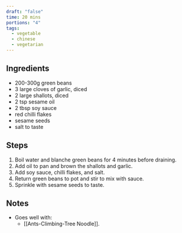 ```yaml
---
draft: "false"
time: 20 mins
portions: "4"
tags:
  - vegetable
  - chinese
  - vegetarian
---
```

## Ingredients
- 200-300g green beans
- 3 large cloves of garlic, diced
- 2 large shallots, diced
- 2 tsp sesame oil
- 2 tbsp soy sauce
- red chilli flakes
- sesame seeds
- salt to taste
## Steps
1. Boil water and blanche green beans for 4 minutes before draining.
2. Add oil to pan and brown the shallots and garlic.
3. Add soy sauce, chilli flakes, and salt.
4. Return green beans to pot and stir to mix with sauce.
5. Sprinkle with sesame seeds to taste.
## Notes
- Goes well with: 
	- [[Ants-Climbing-Tree Noodle]].